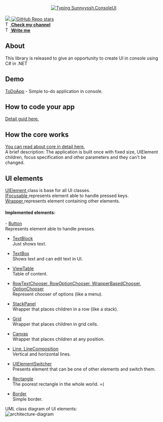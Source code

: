 <div align="center">
    <a href="https://github.com/sunnyyssh/Sunnyyssh.ConsoleUI">
        <img src="https://readme-typing-svg.herokuapp.com?font=Fira+Code&weight=600&size=30&duration=1500&pause=4000&color=6965F7&background=98A0FF2A&center=true&random=false&width=435&lines=Sunnyyssh.ConsoleUI" alt="Typing Sunnyyssh.ConsoleUI" />
    </a>
</div>

<br/>

<a href="https://www.nuget.org/packages/Sunnyyssh.ConsoleUI/">
    <img src="https://img.shields.io/nuget/v/Sunnyyssh.ConsoleUI.svg?style=flat-square"/>
</a>

<a href="https://github.com/sunnyyssh/Sunnyyssh.ConsoleUI">
    <img alt="GitHub Repo stars" src="https://img.shields.io/github/stars/sunnyyssh/Sunnyyssh.ConsoleUI">
</a><br/>

<a href="https://t.me/vowtostrive">
    <img src="https://www.svgrepo.com/show/452115/telegram.svg" width="15" alt="Tg-icon"/> 
    <u><b>Check my channel</b></u>
</a>

<br/>

<a href="https://t.me/sunnyyssh">
    <img src="https://www.svgrepo.com/show/452115/telegram.svg" width="15" alt="Tg-icon"/> 
    <u><b>Write me</b></u>
</a>

<h2>About</h2>

This library is released to give an opportunity to create UI in console using C# in .NET
<br/>

<h2>Demo</h2>

<a href="https://github.com/sunnyyssh/ToDoApp"><u>ToDoApp</u></a> - Simple to-do application in console.


<h2>How to code your app</h2>
<a href="https://github.com/sunnyyssh/Sunnyyssh.ConsoleUI/blob/master/Sunnyyssh.ConsoleUI/Scheme/Use.doc.md"><u>Detail guid here.</u></a>

<h2>How the core works</h2>
<a href="https://github.com/sunnyyssh/Sunnyyssh.ConsoleUI/blob/master/Sunnyyssh.ConsoleUI/Scheme/Core.doc.md"><u>You can read about core in detail here.</u></a>
<br/>
A brief description: 
The application is built once with fixed size, UIElement children, focus specification and other parameters and they can't be changed.


<h2>UI elements</h2>
<a href="https://github.com/sunnyyssh/Sunnyyssh.ConsoleUI/blob/master/Sunnyyssh.ConsoleUI/Scheme/UIElement.doc.md"><u>UIElement </u></a> class is base for all UI classes.
<br/>
<a href="https://github.com/sunnyyssh/Sunnyyssh.ConsoleUI/blob/master/Sunnyyssh.ConsoleUI/Scheme/IFocusable.doc.md"><u>IFocusable </u></a> represents element able to handle pressed keys.
<br/>
<a href="https://github.com/sunnyyssh/Sunnyyssh.ConsoleUI/blob/master/Sunnyyssh.ConsoleUI/Scheme/Wrapper.doc.md"><u>Wrapper </u></a> represents element containing other elements.

<h4>Implemented elements:</h4>
- <a href="https://github.com/sunnyyssh/Sunnyyssh.ConsoleUI/blob/master/Sunnyyssh.ConsoleUI/Scheme/Button.doc.md"><u>Button </u></a>
<br/> Represents element able to handle presses.

- <a href="https://github.com/sunnyyssh/Sunnyyssh.ConsoleUI/blob/master/Sunnyyssh.ConsoleUI/Scheme/TextBlock.doc.md"><u>TextBlock </u></a>
<br/> Just shows text.

- <a href="https://github.com/sunnyyssh/Sunnyyssh.ConsoleUI/blob/master/Sunnyyssh.ConsoleUI/Scheme/TextBox.doc.md"><u>TextBox </u></a>
<br/> Shows text and can edit text in UI.

- <a href="https://github.com/sunnyyssh/Sunnyyssh.ConsoleUI/blob/master/Sunnyyssh.ConsoleUI/Scheme/ViewTable.doc.md"><u>ViewTable </u></a> 
<br/>Table of content.

- <a href="https://github.com/sunnyyssh/Sunnyyssh.ConsoleUI/blob/master/Sunnyyssh.ConsoleUI/Scheme/OptionChooser.doc.md"><u>RowTextChooser</u>, <u>RowOptionChooser</u>, <u>WrapperBasedChooser</u>, <u>OptionChooser </u></a> 
<br/> Represent chooser of options (like a menu). 

- <a href="https://github.com/sunnyyssh/Sunnyyssh.ConsoleUI/blob/master/Sunnyyssh.ConsoleUI/Scheme/StackPanel.doc.md"><u>StackPanel </u></a> 
<br/>Wrapper that places children in a row (like a stack).

- <a href="https://github.com/sunnyyssh/Sunnyyssh.ConsoleUI/blob/master/Sunnyyssh.ConsoleUI/Scheme/Grid.doc.md"><u>Grid </u></a> 
<br/>Wrapper that places children in grid cells.

- <a href="https://github.com/sunnyyssh/Sunnyyssh.ConsoleUI/blob/master/Sunnyyssh.ConsoleUI/Scheme/Canvas.doc.md"><u>Canvas </u></a> 
<br/>Wrapper that places children at any position.

- <a href="https://github.com/sunnyyssh/Sunnyyssh.ConsoleUI/blob/master/Sunnyyssh.ConsoleUI/Scheme/Line.doc.md"><u>Line</u>, <u>LineComposition </u></a> 
<br/>Vertical and horizontal lines.

- <a href="https://github.com/sunnyyssh/Sunnyyssh.ConsoleUI/blob/master/Sunnyyssh.ConsoleUI/Scheme/UIElementSwitcher.doc.md"><u>UIElementSwitcher</u></a> 
<br/> Presents element that can be one of other elements and switch them.

- <a href="https://github.com/sunnyyssh/Sunnyyssh.ConsoleUI/blob/master/Sunnyyssh.ConsoleUI/Scheme/Rectangle.doc.md"><u>Rectangle</u></a> 
<br/> The poorest rectangle in the whole world. =(

- <a href="https://github.com/sunnyyssh/Sunnyyssh.ConsoleUI/blob/master/Sunnyyssh.ConsoleUI/Scheme/Border.doc.md"><u>Border</u></a> 
<br/> Simple border. 


UML class diagram of UI elements:
<br/>
<img alt="architecture-diagram" src="https://github.com/sunnyyssh/Sunnyyssh.ConsoleUI/blob/master/Sunnyyssh.ConsoleUI/Scheme/UIElementsDiagram.png?raw=true"/>


